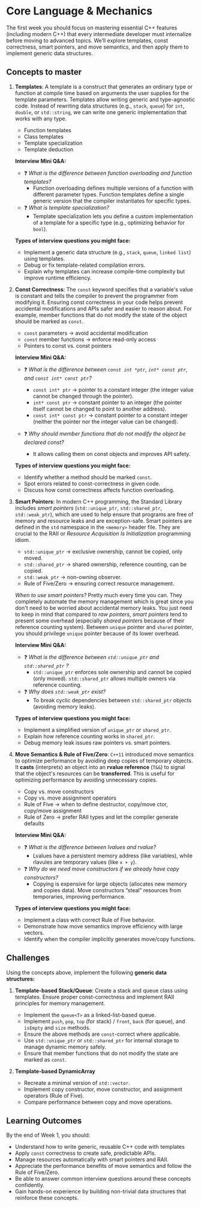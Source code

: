 # Core Language & Mechanics

The first week you should focus on mastering essential C++ features (including modern C++) that every intermediate developer must internalize before moving to advanced topics. We’ll explore templates, const correctness, smart pointers, and move semantics, and then apply them to implement generic data structures.

## Concepts to master

1. **Templates**: A template is a construct that generates an ordinary type or function at compile time based on arguments the user supplies for the template parameters. Templates allow writing generic and type-agnostic code. Instead of rewriting data structures (e.g., `stack`, `queue`) for `int`, `double`, or `std::string`, we can write one generic implementation that works with any type.

   * Function templates
   * Class templates
   * Template specialization
   * Template deduction

   **Interview Mini Q&A:**

   * ❓ *What is the difference between function overloading and function templates?*
     * Function overloading defines multiple versions of a function with different parameter types. Function templates define a single generic version that the compiler instantiates for specific types.
   * ❓ *What is template specialization?*
     * Template specialization lets you define a custom implementation of a template for a specific type (e.g., optimizing behavior for `bool`).

   **Types of interview questions you might face:**

   * Implement a generic data structure (e.g., ``stack``, ``queue``, ``linked list``) using templates.
   * Debug or fix template-related compilation errors.
   * Explain why templates can increase compile-time complexity but improve runtime efficiency.

2. **Const Correctness**: The `const` keyword specifies that a variable's value is constant and tells the compiler to prevent the programmer from modifying it. Ensuring const correctness in your code helps prevent accidental modifications and APIs safer and easier to reason about. For example, member functions that do not modify the state of the object should be marked as `const`.

   * `const` parameters → avoid accidental modification
   * `const` member functions → enforce read-only access
   * Pointers to const vs. const pointers

   **Interview Mini Q&A:**
   * ❓ *What is the difference between `const int *ptr`, `int* const ptr`, and `const int* const ptr`?*
     * `const int* ptr` → pointer to a constant integer (the integer value cannot be changed through the pointer).
     * `int* const ptr` → constant pointer to an integer (the pointer itself cannot be changed to point to another address).
     * `const int* const ptr` → constant pointer to a constant integer (neither the pointer nor the integer value can be changed).

   * ❓ *Why should member functions that do not modify the object be declared const?*
     * It allows calling them on const objects and improves API safety.

   **Types of interview questions you might face:**
   * Identify whether a method should be marked `const`.
   * Spot errors related to const-correctness in given code.
   * Discuss how const correctness affects function overloading.

3. **Smart Pointers**: In modern C++ programming, the Standard Library includes *smart pointers* (`std::unique_ptr`, `std::shared_ptr`, `std::weak_ptr`), which are used to help ensure that programs are free of memory and resource leaks and are exception-safe. Smart pointers are defined in the `std` namespace in the `<memory>` header file. They are crucial to the RAII or *Resource Acquisition Is Initialization* programming idiom.

   * `std::unique_ptr` → exclusive ownership, cannot be copied, only moved.
   * `std::shared_ptr` → shared ownership, reference counting, can be copied.
   * `std::weak_ptr` → non-owning observer.
   * Rule of Five/Zero → ensuring correct resource management.  

   *When to use smart pointers?* Pretty much every time you can. They completely automate the memory management which is great since you don't need to be worried about accidental memory leaks. You just need to keep in mind that compared to *raw pointers*, *smart pointers* tend to present some overhead (especially *shared pointers* because of their reference counting system). Between `unique` pointer and `shared` pointer, you should privilege `unique` pointer because of its lower overhead.

   **Interview Mini Q&A:**
   * ❓ *What is the difference between `std::unique_ptr` and `std::shared_ptr` ?*
     * `std::unique_ptr` enforces sole ownership and cannot be copied (only moved). `std::shared_ptr` allows multiple owners via reference counting.
   * ❓ *Why does `std::weak_ptr` exist?*
     * To break cyclic dependencies between `std::shared_ptr` objects (avoiding memory leaks).

   **Types of interview questions you might face:**
   * Implement a simplified version of `unique_ptr` or `shared_ptr`.
   * Explain how reference counting works in `shared_ptr`.
   * Debug memory leak issues raw pointers vs. smart pointers.

4. **Move Semantics & Rule of Five/Zero**: `C++11` introduced move semantics to optimize performance by avoiding deep copies of temporary objects. It **casts** (interprets) an object into an **rvalue reference** (`T&&`) to signal that the object's resources can be **transferred**. This is useful for optimizing performance by avoiding unnecessary copies.

   * Copy vs. move constructors
   * Copy vs. move assignment operators
   * Rule of Five → when to define destructor, copy/move ctor, copy/move assignment
   * Rule of Zero → prefer RAII types and let the compiler generate defaults

   **Interview Mini Q&A:**
   * ❓ *What is the difference between lvalues and rvalue?*
     * Lvalues have a persistent memory address (like variables), while rlavules are temporary values (like `x + y`).
   * ❓ *Why do we need move constructors if we already have copy constructors?*
     * Copying is expensive for large objects (allocates new memory and copies data). Move constructors “steal” resources from temporaries, improving performance.

   **Types of interview questions you might face:**
   * Implement a class with correct Rule of Five behavior.
   * Demonstrate how move semantics improve efficiency with large vectors.
   * Identify when the compiler implicitly generates move/copy functions.

## Challenges

Using the concepts above, implement the following **generic data structures:**

1. **Template-based Stack/Queue**: Create a stack and queue class using templates. Ensure proper const-correctness and implement RAII principles for memory management.

   * Implement the `queue<T>` as a linked-list-based queue.
   * Implement `push`, `pop`, `top` (for stack) / `front`, `back` (for queue), and `isEmpty` and `size` methods.
   * Ensure the above methods are `const`-correct where applicable.
   * Use `std::unique_ptr` or `std::shared_ptr` for internal storage to manage dynamic memory safely.
   * Ensure that member functions that do not modify the state are marked as `const`.

2. **Template-based DynamicArray**

   * Recreate a minimal version of `std::vector`.
   * Implement copy constructor, move constructor, and assignment operators (Rule of Five).
   * Compare performance between copy and move operations.

## Learning Outcomes

By the end of Week 1, you should:

* Understand how to write generic, reusable C++ code with templates
* Apply `const` correctness to create safe, predictable APIs.
* Manage resources automatically with smart pointers and RAII.
* Appreciate the performance benefits of move semantics and follow the Rule of Five/Zero.
* Be able to answer common interview questions around these concepts confidently.
* Gain hands-on experience by building non-trivial data structures that reinforce these concepts.
